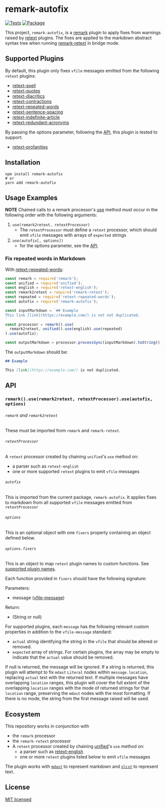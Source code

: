 # remark-autofix

[![Tests](https://github.com/tvquizphd/remark-autofix/workflows/Node.js%20CI/badge.svg)](https://github.com/tvquizphd/remark-autofix/actions?query=workflow%3A%22Node.js+CI%22)
[![Package](https://github.com/tvquizphd/remark-autofix/workflows/Node.js%20Package/badge.svg)](https://github.com/tvquizphd/remark-autofix/actions?query=workflow%3A%22Node.js+Package%22)

This project, `remark-autofix`, is a [remark](https://github.com/remarkjs/remark) plugin
to apply fixes from warnings raised by [retext](https://github.com/retextjs/retext) plugins.
The fixes are applied to the markdown abstract syntax tree when running
[remark-retext](https://github.com/remarkjs/remark-retext) in bridge mode.

## Supported Plugins

By default, this plugin only fixes `vfile` messages emitted from the following `retext` plugins:

- [retext-spell](https://github.com/retextjs/retext-spell)
- [retext-quotes](https://github.com/retextjs/retext-quotes)
- [retext-diacritics](https://github.com/retextjs/retext-diacritics)
- [retext-contractions](https://github.com/retextjs/retext-contractions)
- [retext-repeated-words](https://github.com/retextjs/retext-repeated-words)
- [retext-sentence-spacing](https://github.com/retextjs/retext-sentence-spacing)
- [retext-indefinite-article](https://github.com/retextjs/retext-indefinite-article)
- [retext-redundant-acronyms](https://github.com/retextjs/retext-redundant-acronyms)

By passing the options parameter, following the [API](https://github.com/tvquizphd/remark-autofix#API), this plugin is tested to support:

- [retext-profanities](https://github.com/retextjs/retext-profanities)

## Installation

```shell
npm install remark-autofix
# or
yarn add remark-autofix
```

## Usage Examples

**NOTE** Chained calls to a remark processor's [use](https://github.com/unifiedjs/unified#processoruseplugin-options)
method must occur in the following order with the following arguments:

1. `use(remark2retext, retextProcessor)`
    - The `retextProcessor` must define a `retext` processor, which should emit `vfile` messages with arrays of `expected` strings
2. `use(autofix[, options])`
    - for the options parameter, see the [API](https://github.com/tvquizphd/remark-autofix#API).

### Fix repeated words in Markdown

With [retext-repeated-words](https://github.com/retextjs/retext-repeated-words):

```js
const remark = require('remark');
const unified = require('unified');
const english = require('retext-english');
const remark2retext = require('remark-retext');
const repeated = require('retext-repeated-words');
const autofix = require('remark-autofix');

const inputMarkdown = `## Example
This link [link](https://example.com/) is not not duplicated.
`
const processor = remark().use(
  remark2retext, unified().use(english).use(repeated)
).use(autofix);

const outputMarkdown = processor.processSync(inputMarkdown).toString();
```

The `outputMarkdown` should be:

```md
## Example

This [link](https://example.com/) is not duplicated.

```

## API

### `remark().use(remark2retext, retextProcessor).use(autofix, options)`

###### `remark` and `remark2retext`

These must be imported from `remark` and `remark-retext`.

###### `retextProcessor`

A `retext` processor created by chaining `unified`'s `use` method on:
  - a parser such as `retext-english`
  - one or more supported `retext` plugins to emit `vfile` messages

###### `autofix`

This is imported from the current package, `remark-autofix`.
It applies fixes to markdown from all supported `vfile` messages emitted from `retextProcessor`

###### `options`

This is an optional object with one `fixers` property containing an object defined below.

###### `options.fixers`

This is an object to map `retext` plugin names to custom functions.
See [supported plugin names](https://github.com/tvquizphd/remark-autofix#Supported%20Plugins).

Each function provided in `fixers` should have the following signature:

Parameters:
  - message ([vfile-message](https://github.com/vfile/vfile-message))

Return:
  - (String or null)

For supported plugins, each `message` has the following relevant custom properties in addition to the `vfile-message` standard:
  - `actual` string identifying the string in the `vfile` that should be altered or removed.
  - `expected` array of strings. For certain plugins, the array may be empty to indicate that the `actual` value should be removed.

If null is returned, the message will be ignored. If a string is returned, this plugin will attempt to fix `mdast` `Literal` nodes within `message.location`, replacing `actual` text with the returned text. If multiple messages have overlapping `location` ranges, this plugin will cover the full extent of the overlapping `location` ranges with the mode of returned strings for that `location` range, preserving the `mdast` nodes with the most formatting. If there is no mode, the string from the first message raised will be used.

## Ecosystem

This repository works in conjunction with

- the `remark` processor
- the `remark-retext` processor
- A `retext` processor created by chaining [unified](https://github.com/unifiedjs/unified)'s `use` method on:
    - a parser such as [retext-english](https://github.com/retextjs/retext/tree/main/packages/retext-english)
    - one or more `retext` plugins listed below to emit `vfile` messages

The plugin works with [`mdast`](https://github.com/syntax-tree/mdast) to represent markdown and [`nlcst`](https://github.com/syntax-tree/nlcst) to represent text.

## License

[MIT licensed](./LICENSE)
